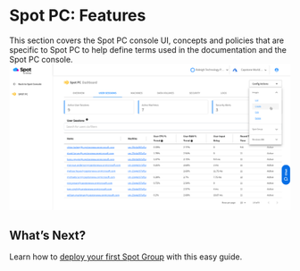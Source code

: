 

# Spot PC: Features
This section covers the Spot PC console UI, concepts and policies that are specific to Spot PC to help define terms used in the documentation and the Spot PC console.
<br><a href="https://docs.spot.io/spot-pc/_media/features-01.png" target="_blank"><img src="/spot-pc/_media/features-01.png" alt="Click to Enlarge" width="1000"> </a>


## What’s Next?

Learn how to [deploy your first Spot Group](spot-pc/tutorials/deploy-spot-pc) with this easy guide.
